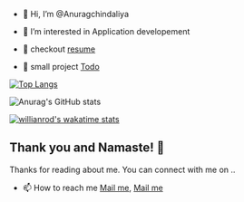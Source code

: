- 👋 Hi, I’m @Anuragchindaliya
- 👀 I’m interested in Application developement


- 📄 checkout [resume](https://anurag-cv.web.app/)
- 📅 small project [Todo](https://anuragchindaliya.github.io/todo/)

[![Top Langs](https://github-readme-stats.vercel.app/api/top-langs/?username=anuragchindaliya&layout=compact)](https://github.com/anuragchindaliya/github-readme-stats) 

![Anurag's GitHub stats](https://github-readme-stats.vercel.app/api?username=anuragchindaliya&show_icons=true&theme=dark)

[![willianrod's wakatime stats](https://github-readme-stats.vercel.app/api/wakatime?username=willianrod)](https://github.com/anurag/github-readme-stats)

 ## Thank you and Namaste! 🙏
Thanks for reading about me. You can connect with me on ..
- 📫 How to reach me [Mail me](mailto:anuragwebpoint@gmail.com), [Mail me](mailto:ak1148383@gmail.com)
 
 <!--![Quote](https://github-readme-quotes.herokuapp.com/quote?animation=grow_out_in)-->



<!---
Anuragchindaliya/Anuragchindaliya is a ✨ special ✨ repository because its `README.md` (this file) appears on your GitHub profile.
You can click the Preview link to take a look at your changes.
--->
